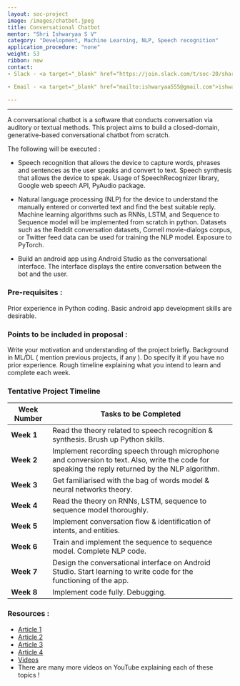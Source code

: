 ```yaml
---
layout: soc-project
image: /images/chatbot.jpeg
title: Conversational Chatbot
mentor: "Shri Ishwaryaa S V"
category: "Development, Machine Learning, NLP, Speech recognition"
application_procedure: "none"
weight: 53
ribbon: new
contact:
- Slack - <a target="_blank" href="https://join.slack.com/t/soc-20/shared_invite/enQtOTY2MDM4OTQyMzIxLWMzMmYxYTMzZjE2ZDkzZDJiMGI0OTgxYjVmYzA5Y2M1NDVmOTFiZGYyMDUxNDE0MTU1ZTJlNjI2MDMxMmI1ODc">Ishwaryaa </a>

- Email - <a target="_blank" href="mailto:ishwaryaa555@gmail.com">ishwaryaa555@gmail.com</a>

---
```


---

A conversational chatbot is a software that conducts conversation via auditory or textual methods. This project aims to build a closed-domain, generative-based conversational chatbot from scratch.

<!--break-->

The following will be executed :

- Speech recognition that allows the device to capture words, phrases and sentences as the user speaks and convert to text. Speech synthesis that allows the device to speak.
Usage of SpeechRecognizer library, Google web speech API, PyAudio package.   

- Natural language processing (NLP) for the device to understand the manually entered or converted text and find the best suitable reply.
Machine learning algorithms such as RNNs, LSTM, and Sequence to Sequence model will be implemented from scratch in python. Datasets such as the Reddit conversation datasets, Cornell movie-dialogs corpus, or Twitter feed data can be used for training the NLP model. Exposure to PyTorch. 

- Build an android app using Android Studio as the conversational interface. The interface displays the entire conversation between the bot and the user. 


### Pre-requisites :
Prior experience in Python coding. Basic android app development skills are desirable.
 
<!--break-->

### Points to be included in proposal :
Write your motivation and understanding of the project briefly.
Background in ML/DL ( mention previous projects, if any ). Do specify it if you have no prior experience. 
Rough timeline explaining what you intend to learn and complete each week.

<!--break-->

### Tentative Project Timeline
<!--break-->

|Week Number  | Tasks to be Completed|
|--- | --- | 
|**Week 1** |Read the theory related to speech recognition & synthesis. Brush up Python skills.|
|**Week 2** |Implement recording speech through microphone and conversion to text. Also, write the code for speaking the reply returned by the NLP algorithm.|
|**Week 3** |Get familiarised with the bag of words model & neural networks theory. |
|**Week 4** |Read the theory on RNNs, LSTM, sequence to sequence model thoroughly.|
|**Week 5** |Implement conversation flow & identification of intents, and entities.|
|**Week 6** |Train and implement the sequence to sequence model. Complete NLP code.|
|**Week 7** |Design the conversational interface on Android Studio. Start learning to write code for the functioning of the app.|
|**Week 8** |Implement code fully. Debugging. |

<!--break-->

### Resources : 
- [Article 1](https://medium.com/deep-math-machine-learning-ai/chapter-10-deepnlp-recurrent-neural-networks-with-math-c4a6846a50a2)
- [Article 2](https://medium.com/deep-math-machine-learning-ai/chapter-10-1-deepnlp-lstm-long-short-term-memory-networks-with-math-21477f8e4235)
- [Article 3](https://medium.com/deep-math-machine-learning-ai/chapter-11-chatbots-to-question-answer-systems-e06c648ac22a)
- [Article 4](https://medium.com/botsupply/generative-model-chatbots-e422ab08461e)
- [Videos](https://www.youtube.com/playlist?list=PLrnPJCHvNZuCaFbD-1TsnRaO39huczYcA)
- There are many more videos on YouTube explaining each of these topics !
